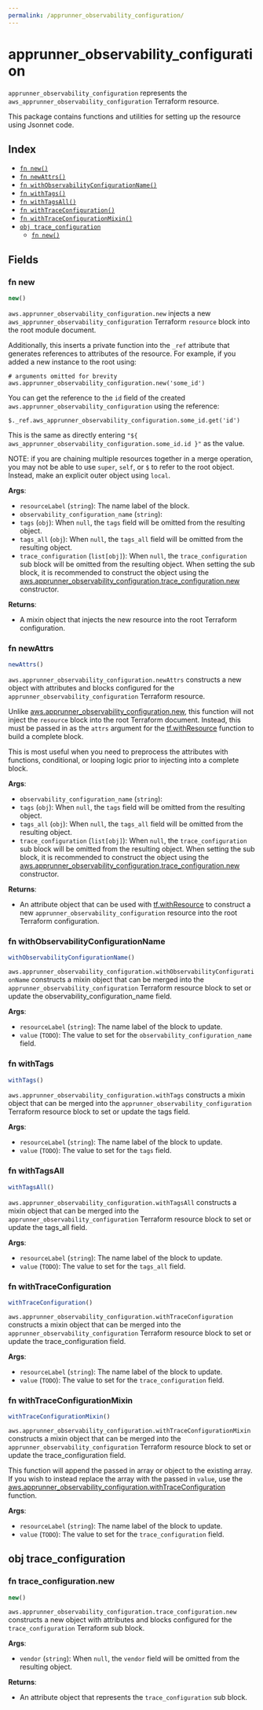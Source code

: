 ```yaml
---
permalink: /apprunner_observability_configuration/
---
```


# apprunner_observability_configuration

`apprunner_observability_configuration` represents the `aws_apprunner_observability_configuration` Terraform resource.



This package contains functions and utilities for setting up the resource using Jsonnet code.


## Index

* [`fn new()`](#fn-new)
* [`fn newAttrs()`](#fn-newattrs)
* [`fn withObservabilityConfigurationName()`](#fn-withobservabilityconfigurationname)
* [`fn withTags()`](#fn-withtags)
* [`fn withTagsAll()`](#fn-withtagsall)
* [`fn withTraceConfiguration()`](#fn-withtraceconfiguration)
* [`fn withTraceConfigurationMixin()`](#fn-withtraceconfigurationmixin)
* [`obj trace_configuration`](#obj-trace_configuration)
  * [`fn new()`](#fn-trace_configurationnew)

## Fields

### fn new

```ts
new()
```


`aws.apprunner_observability_configuration.new` injects a new `aws_apprunner_observability_configuration` Terraform `resource`
block into the root module document.

Additionally, this inserts a private function into the `_ref` attribute that generates references to attributes of the
resource. For example, if you added a new instance to the root using:

    # arguments omitted for brevity
    aws.apprunner_observability_configuration.new('some_id')

You can get the reference to the `id` field of the created `aws.apprunner_observability_configuration` using the reference:

    $._ref.aws_apprunner_observability_configuration.some_id.get('id')

This is the same as directly entering `"${ aws_apprunner_observability_configuration.some_id.id }"` as the value.

NOTE: if you are chaining multiple resources together in a merge operation, you may not be able to use `super`, `self`,
or `$` to refer to the root object. Instead, make an explicit outer object using `local`.

**Args**:
  - `resourceLabel` (`string`): The name label of the block.
  - `observability_configuration_name` (`string`): 
  - `tags` (`obj`):  When `null`, the `tags` field will be omitted from the resulting object.
  - `tags_all` (`obj`):  When `null`, the `tags_all` field will be omitted from the resulting object.
  - `trace_configuration` (`list[obj]`):  When `null`, the `trace_configuration` sub block will be omitted from the resulting object. When setting the sub block, it is recommended to construct the object using the [aws.apprunner_observability_configuration.trace_configuration.new](#fn-apprunnerobservabilityconfigurationtraceconfigurationnew) constructor.

**Returns**:
- A mixin object that injects the new resource into the root Terraform configuration.


### fn newAttrs

```ts
newAttrs()
```


`aws.apprunner_observability_configuration.newAttrs` constructs a new object with attributes and blocks configured for the `apprunner_observability_configuration`
Terraform resource.

Unlike [aws.apprunner_observability_configuration.new](#fn-apprunnerobservabilityconfigurationnew), this function will not inject the `resource`
block into the root Terraform document. Instead, this must be passed in as the `attrs` argument for the
[tf.withResource](https://github.com/tf-libsonnet/core/tree/main/docs#fn-withresource) function to build a complete block.

This is most useful when you need to preprocess the attributes with functions, conditional, or looping logic prior to
injecting into a complete block.

**Args**:
  - `observability_configuration_name` (`string`): 
  - `tags` (`obj`):  When `null`, the `tags` field will be omitted from the resulting object.
  - `tags_all` (`obj`):  When `null`, the `tags_all` field will be omitted from the resulting object.
  - `trace_configuration` (`list[obj]`):  When `null`, the `trace_configuration` sub block will be omitted from the resulting object. When setting the sub block, it is recommended to construct the object using the [aws.apprunner_observability_configuration.trace_configuration.new](#fn-apprunnerobservabilityconfigurationtraceconfigurationnew) constructor.

**Returns**:
  - An attribute object that can be used with [tf.withResource](https://github.com/tf-libsonnet/core/tree/main/docs#fn-withresource) to construct a new `apprunner_observability_configuration` resource into the root Terraform configuration.


### fn withObservabilityConfigurationName

```ts
withObservabilityConfigurationName()
```

`aws.apprunner_observability_configuration.withObservabilityConfigurationName` constructs a mixin object that can be merged into the `apprunner_observability_configuration`
Terraform resource block to set or update the observability_configuration_name field.



**Args**:
  - `resourceLabel` (`string`): The name label of the block to update.
  - `value` (`TODO`): The value to set for the `observability_configuration_name` field.


### fn withTags

```ts
withTags()
```

`aws.apprunner_observability_configuration.withTags` constructs a mixin object that can be merged into the `apprunner_observability_configuration`
Terraform resource block to set or update the tags field.



**Args**:
  - `resourceLabel` (`string`): The name label of the block to update.
  - `value` (`TODO`): The value to set for the `tags` field.


### fn withTagsAll

```ts
withTagsAll()
```

`aws.apprunner_observability_configuration.withTagsAll` constructs a mixin object that can be merged into the `apprunner_observability_configuration`
Terraform resource block to set or update the tags_all field.



**Args**:
  - `resourceLabel` (`string`): The name label of the block to update.
  - `value` (`TODO`): The value to set for the `tags_all` field.


### fn withTraceConfiguration

```ts
withTraceConfiguration()
```

`aws.apprunner_observability_configuration.withTraceConfiguration` constructs a mixin object that can be merged into the `apprunner_observability_configuration`
Terraform resource block to set or update the trace_configuration field.



**Args**:
  - `resourceLabel` (`string`): The name label of the block to update.
  - `value` (`TODO`): The value to set for the `trace_configuration` field.


### fn withTraceConfigurationMixin

```ts
withTraceConfigurationMixin()
```

`aws.apprunner_observability_configuration.withTraceConfigurationMixin` constructs a mixin object that can be merged into the `apprunner_observability_configuration`
Terraform resource block to set or update the trace_configuration field.

This function will append the passed in array or object to the existing array. If you wish
to instead replace the array with the passed in `value`, use the [aws.apprunner_observability_configuration.withTraceConfiguration](TODO)
function.


**Args**:
  - `resourceLabel` (`string`): The name label of the block to update.
  - `value` (`TODO`): The value to set for the `trace_configuration` field.


## obj trace_configuration



### fn trace_configuration.new

```ts
new()
```


`aws.apprunner_observability_configuration.trace_configuration.new` constructs a new object with attributes and blocks configured for the `trace_configuration`
Terraform sub block.



**Args**:
  - `vendor` (`string`):  When `null`, the `vendor` field will be omitted from the resulting object.

**Returns**:
  - An attribute object that represents the `trace_configuration` sub block.
